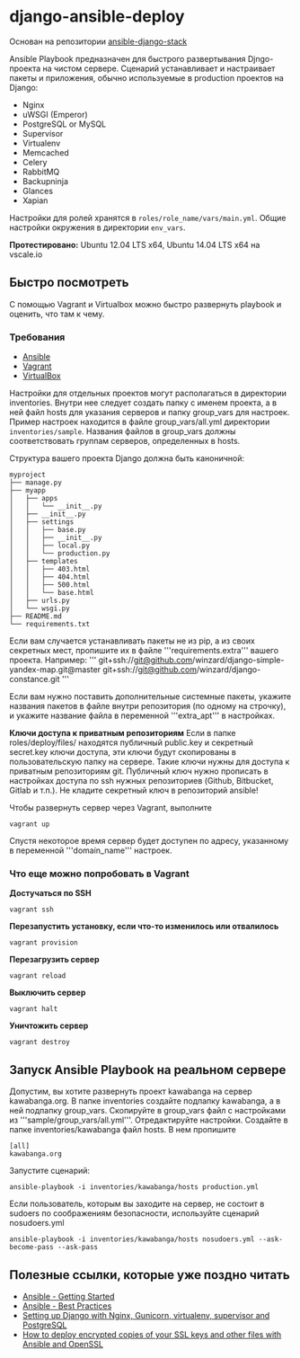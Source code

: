 django-ansible-deploy
====================

Основан на репозитории [ansible-django-stack](https://github.com/jcalazan/ansible-django-stack)

Ansible Playbook предназначен для быстрого развертывания Djngo-проекта на чистом сервере. Сценарий устанавливает и настраивает пакеты и приложения, обычно используемые в production проектов на Django:

- Nginx
- uWSGI (Emperor)
- PostgreSQL or MySQL
- Supervisor
- Virtualenv
- Memcached
- Celery
- RabbitMQ
- Backupninja
- Glances
- Xapian

Настройки для ролей хранятся в ```roles/role_name/vars/main.yml```. Общие настройки окружения в директории ```env_vars```.

**Протестировано:** Ubuntu 12.04 LTS x64, Ubuntu 14.04 LTS x64 на vscale.io

## Быстро посмотреть

С помощью Vagrant и Virtualbox можно быстро развернуть playbook и оценить, что там к чему.

### Требования

- [Ansible](http://docs.ansible.com/intro_installation.html)
- [Vagrant](http://www.vagrantup.com/downloads.html)
- [VirtualBox](https://www.virtualbox.org/wiki/Downloads)
 
Настройки для отдельных проектов могут располагаться в директории inventories. Внутри нее следует создать папку с именем проекта, а в ней файл hosts для указания серверов и папку group_vars для настроек.
Пример настроек находится в файле group_vars/all.yml директории ```inventories/sample```. Названия файлов в group_vars должны соответствовать группам серверов, определенных в hosts.

Структура вашего проекта Django должна быть каноничной:

```
myproject
├── manage.py
├── myapp
│   ├── apps
│   │   └── __init__.py
│   ├── __init__.py
│   ├── settings
│   │   ├── base.py
│   │   ├── __init__.py
│   │   ├── local.py
│   │   └── production.py
│   ├── templates
│   │   ├── 403.html
│   │   ├── 404.html
│   │   ├── 500.html
│   │   └── base.html
│   ├── urls.py
│   └── wsgi.py
├── README.md
└── requirements.txt
```

Если вам случается устанавливать пакеты не из pip, а из своих секретных мест, пропишите их в файле '''requirements.extra''' вашего проекта.
Например:
'''
git+ssh://git@github.com/winzard/django-simple-yandex-map.git@master
git+ssh://git@github.com/winzard/django-constance.git
'''

Если вам нужно поставить дополнительные системные пакеты, укажите названия пакетов в файле внутри репозитория (по одному на строчку), и укажите название файла в переменной '''extra_apt''' в настройках.

**Ключи доступа к приватным репозиториям**
 Если в папке roles/deploy/files/ находятся публичный public.key и секретный secret.key ключи доступа, эти ключи будут скопированы в пользовательскую папку на сервере. Такие ключи нужны для доступа к приватным репозиториям git. Публичный ключ нужно прописать в настройках доступа по ssh нужных репозиториев (Github, Bitbucket, Gitlab и т.п.). Не кладите секретный ключ в репозиторий ansible!

Чтобы развернуть сервер через Vagrant, выполните

```
vagrant up
```

Спустя некоторое время сервер будет доступен по адресу, указанному в переменной '''domain_name''' настроек.

### Что еще можно попробовать в Vagrant

**Достучаться по SSH**

```
vagrant ssh
```

**Перезапустить установку, если что-то изменилось или отвалилось**

```
vagrant provision
```

**Перезагрузить сервер**

```
vagrant reload
```

**Выключить сервер**

```
vagrant halt
```

**Уничтожить сервер**

```
vagrant destroy
```

## Запуск Ansible Playbook на реальном сервере

Допустим, вы хотите развернуть проект kawabanga на сервер kawabanga.org. В папке inventories создайте подпапку kawabanga, а в ней подпапку group_vars. Скопируйте в group_vars файл с настройками из '''sample/group_vars/all.yml'''. Отредактируйте настройки.
Создайте в папке inventories/kawabanga файл hosts. В нем пропишите

```
[all]
kawabanga.org

```

Запустите сценарий:

```
ansible-playbook -i inventories/kawabanga/hosts production.yml
```

Если пользователь, которым вы заходите на сервер, не состоит в sudoers по соображениям безопасности, используйте сценарий nosudoers.yml

```
ansible-playbook -i inventories/kawabanga/hosts nosudoers.yml --ask-become-pass --ask-pass
```


## Полезные ссылки, которые уже поздно читать

- [Ansible - Getting Started](http://docs.ansible.com/intro_getting_started.html)
- [Ansible - Best Practices](http://docs.ansible.com/playbooks_best_practices.html)
- [Setting up Django with Nginx, Gunicorn, virtualenv, supervisor and PostgreSQL](http://michal.karzynski.pl/blog/2013/06/09/django-nginx-gunicorn-virtualenv-supervisor/)
- [How to deploy encrypted copies of your SSL keys and other files with Ansible and OpenSSL](http://www.calazan.com/how-to-deploy-encrypted-copies-of-your-ssl-keys-and-other-files-with-ansible-and-openssl/)
